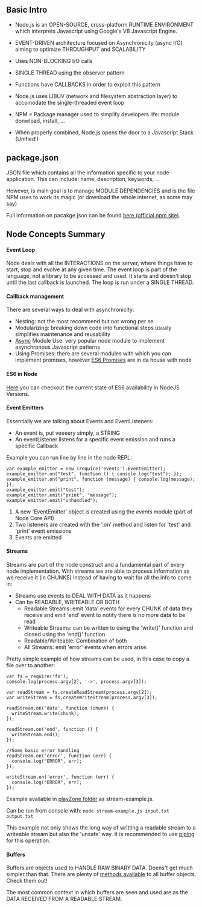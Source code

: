 ## Basic Intro

- Node.js is an OPEN-SOURCE, cross-platform RUNTIME ENVIRONMENT which interprets Javascript using Google's V8 Javascript Engine.

- EVENT-DRIVEN architecture focused on Asynchronicity (async I/O) aiming to optimize THROUGHPUT and SCALABILITY

- Uses NON-BLOCKING I/O calls

- SINGLE THREAD using the observer pattern

- Functions have CALLBACKS in order to exploit this pattern

- Node.js uses LIBUV (network and filesystem abstraction layer) to accomodate the single-threaded event loop

- NPM = Package manager used to simplify developers life: module donwload, install, ...

- When properly combined, Node.js opens the door to a Javascript Stack (Unified!)


## package.json

JSON file which contains all the information specific to your node application. This can include: name, description, keywords, ...

However, is main goal is to manage MODULE DEPENDENCIES and is the file NPM uses to work its magic (or download the whole internet, as some may say)

Full information on pacakge.json can be found [here (official npm site)](https://docs.npmjs.com/files/package.json).

## Node Concepts Summary

#### Event Loop

Node deals with all the INTERACTIONS on the server, where things have to start, stop and evolve at any given time. The event loop is part of the language, not a library to be accessed and used. It starts and doesn't stop until the last callback is launched. The loop is run under a SINGLE THREAD.

#### Callback management

There are several ways to deal with asynchronicity:

- Nesting: not the most recommend but not wrong per se.
- Modularizing: breaking down code into functional steps usualy simplifies maintenance and reusability
- [Async](https://github.com/caolan/async) Module Use: very popular node module to implement asynchronous Javascript patterns
- Using Promises: there are several modules with which you can implement promises, however [ES6 Promises](https://developer.mozilla.org/es/docs/Web/JavaScript/Referencia/Objetos_globales/Promesa) are in da house with node

#### ES6 in Node

[Here](http://node.green/) you can checkout the current state of ES6 availability in NodeJS Versions.

#### Event Emitters

Essentially we are talking about Events and EventListeners:

- An event is, put veeeery simply, a STRING
- An eventListener listens for a specific event emission and runs a specific Callback

Example you can run line by line in the node REPL:

```
var example_emitter = new (require('events').EventEmitter);
example_emitter.on("test", function () { console.log("test"); });
example_emitter.on("print", function (message) { console.log(message); });
example_emitter.emit("test");
example_emitter.emit("print", "message");
example_emitter.emit("unhandled");
```

1. A new 'EventEmitter' object is created using the *events* module (part of Node Core API)
2. Two listeners are created with the '.on' method and listen for 'test' and 'print' event emissions
3. Events are emitted

#### Streams

Streams are part of the node construct and a fundamental part of every node implementation. With streams we are able to process information as we receive it (in CHUNKS) instead of having to wait for all the info to come in:

- Streams use events to DEAL WITH DATA as it happens
- Can be READABLE, WRITEABLE OR BOTH
	- Readable Streams: emit 'data' events for every CHUNK of data they receive and emit 'end' event to notify there is no more data to be read
	- Writeable Streams: can be written to using the 'write()' function and closed using the 'end()' function
	- Readable/Writeable: Combination of both
	- All Streams: emit 'error' events when errors arise.

Pretty simple example of how streams can be used, in this case to copy a file over to another:

```
var fs = require('fs');
console.log(process.argv[2], '->', process.argv[3]);

var readStream = fs.createReadStream(process.argv[2]);
var writeStream = fs.createWriteStream(process.argv[3]);

readStream.on('data', function (chunk) {
  writeStream.write(chunk);
});

readStream.on('end', function () {
  writeStream.end();
});

//Some basic error handling
readStream.on('error', function (err) {
  console.log("ERROR", err);
});

writeStream.on('error', function (err) {
  console.log("ERROR", err);
});
```

Example available in [playZone folder](https://github.com/beeva-fernandobordallo/strongloop-prep-work/tree/master/Step%201/playZone) as stream-example.js.

Can be run from console with: `node stream-example.js input.txt output.txt`

This example not only shows the long way of writting a readable stream to a writeable stream but also the 'unsafe' way. It is recommended to use [piping](https://nodejs.org/docs/latest-v0.12.x/api/stream.html#stream_readable_pipe_destination_options) for this operation.

#### Buffers

Buffers are objects used to HANDLE RAW BINARY DATA. Doens't get much simpler than that. There are plenty of [methods available](https://nodejs.org/dist/latest-v4.x/docs/api/buffer.html) to all buffer objects. Check them out!

The most common context in which buffers are seen and used are as the DATA RECEIVED FROM A READABLE STREAM.